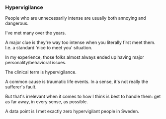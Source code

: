 ### Hypervigilance

People who are unnecessarily intense are usually both annoying and dangerous.

I've met many over the years.

A major clue is they're way too intense when you literally first meet them. I.e. a standard 'nice to meet you' situation.

In my experience, those folks almost always ended up having major personality/behavioral issues.

The clinical term is hypervigilance.

A common cause is traumatic life events. In a sense, it's not really the sufferer's fault.

But that's irrelevant when it comes to how I think is best to handle them: get as far away, in every sense, as possible.

A data point is I met exactly zero hypervigilant people in Sweden.
